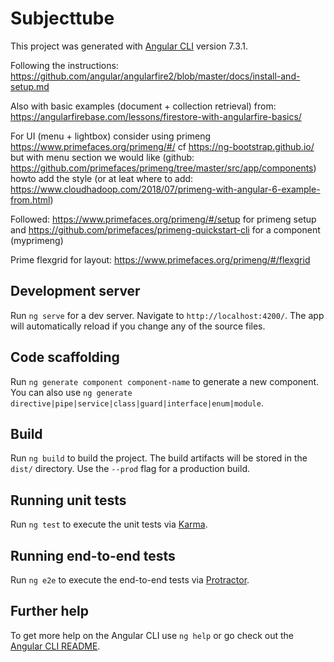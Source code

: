 # Subjecttube

This project was generated with [Angular CLI](https://github.com/angular/angular-cli) version 7.3.1.

Following the instructions: https://github.com/angular/angularfire2/blob/master/docs/install-and-setup.md

Also with basic examples (document + collection retrieval) from: https://angularfirebase.com/lessons/firestore-with-angularfire-basics/

For UI (menu + lightbox) consider using primeng https://www.primefaces.org/primeng/#/ cf https://ng-bootstrap.github.io/ but with menu section we would like (github: https://github.com/primefaces/primeng/tree/master/src/app/components) howto add the style (or at leat where to add: https://www.cloudhadoop.com/2018/07/primeng-with-angular-6-example-from.html)


Followed: https://www.primefaces.org/primeng/#/setup for primeng setup and https://github.com/primefaces/primeng-quickstart-cli for a component (myprimeng)

Prime flexgrid for layout: https://www.primefaces.org/primeng/#/flexgrid

## Development server

Run `ng serve` for a dev server. Navigate to `http://localhost:4200/`. The app will automatically reload if you change any of the source files.

## Code scaffolding

Run `ng generate component component-name` to generate a new component. You can also use `ng generate directive|pipe|service|class|guard|interface|enum|module`.

## Build

Run `ng build` to build the project. The build artifacts will be stored in the `dist/` directory. Use the `--prod` flag for a production build.

## Running unit tests

Run `ng test` to execute the unit tests via [Karma](https://karma-runner.github.io).

## Running end-to-end tests

Run `ng e2e` to execute the end-to-end tests via [Protractor](http://www.protractortest.org/).

## Further help

To get more help on the Angular CLI use `ng help` or go check out the [Angular CLI README](https://github.com/angular/angular-cli/blob/master/README.md).

